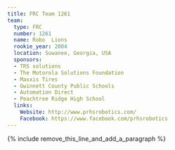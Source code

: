 ```yaml
---
title: FRC Team 1261
team:
  type: FRC
  number: 1261
  name: Robo  Lions
  rookie_year: 2004
  location: Suwanee, Georgia, USA
  sponsors:
  - TRS solutions
  - The Motorola Solutions Foundation
  - Maxxis Tires
  - Gwinnett County Public Schools
  - Automation Direct
  - Peachtree Ridge High School
  links:
    Website: http://www.prhsrobotics.com/
    Facebook: https://www.facebook.com/prhsrobotics
---
```


{% include remove_this_line_and_add_a_paragraph %}